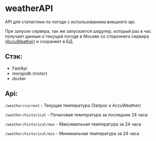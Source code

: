 # weatherAPI
API для статистики по погоде с использованием внешнего api. 

При запуске сервера, так же запускается шедулер, который раз в час получает данные о текущей погоде в Москве со стороннего сервера ([AccuWeather](https://www.accuweather.com/)) и сохраняет в БД. 


## Стэк:
- FastApi
- mongodb (motor)
- docker


## Api:


`/weather/current` - Текущая температура (Запрос к AccuWeather)

`/weather/historical` - Почасовая температура за последние 24 часа 

`/weather/historical/max` - Максимальная температура за 24 часа

`/weather/historical/min` - Минимальная температура за 24 часа

